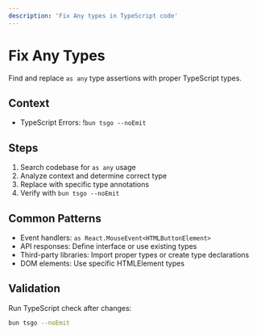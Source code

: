 ```yaml
---
description: 'Fix Any types in TypeScript code'
---
```


# Fix Any Types

Find and replace `as any` type assertions with proper TypeScript types.

## Context

- TypeScript Errors: !`bun tsgo --noEmit`

## Steps

1. Search codebase for `as any` usage
2. Analyze context and determine correct type
3. Replace with specific type annotations
4. Verify with `bun tsgo --noEmit`

## Common Patterns

- Event handlers: `as React.MouseEvent<HTMLButtonElement>`
- API responses: Define interface or use existing types
- Third-party libraries: Import proper types or create type declarations
- DOM elements: Use specific HTMLElement types

## Validation

Run TypeScript check after changes:
```bash
bun tsgo --noEmit
```

